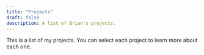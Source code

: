 ```yaml
---
title: "Projects"
draft: false
description: A list of Brian's projects.
---
```


This is a list of my projects. You can select each project to learn more about each one.
